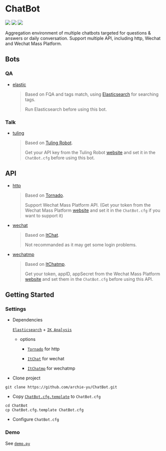 # ChatBot

![](https://img.shields.io/badge/version-beta-orange.svg)
![](https://img.shields.io/badge/python-3-green.svg)
[![](https://img.shields.io/badge/license-LGPL-000000.svg)](https://github.com/archie-yu/ChatBot/blob/master/LICENSE)

Aggregation environment of multiple chatbots targeted for questions & answers or daily conversation. Support multiple API, including http, Wechat and Wechat Mass Platform.

## Bots

### QA

- [elastic](https://github.com/archie-yu/ChatBot/blob/master/chatbot/bot/elastic.py)

  > Based on FQA and tags match, using [Elasticsearch](https://github.com/elastic/elasticsearch) for searching tags.
  >
  > Run Elasticsearch before using this bot.

### Talk

- [tuling](https://github.com/archie-yu/ChatBot/blob/master/chatbot/bot/tuling.py)

  > Based on [Tuling Robot](http://www.tuling123.com).
  >
  > Get your API key from the Tuling Robot [website](http://www.tuling123.com) and set it in the `ChatBot.cfg` before using this bot.

## API

- [http](https://github.com/archie-yu/ChatBot/blob/master/chatbot/util/service/http.py)

  > Based on [Tornado](https://github.com/tornadoweb/tornado).
  >
  > Support Wechat Mass Platform API. (Get your token from the Wechat Mass Platform [website](https://mp.weixin.qq.com/) and set it in the `ChatBot.cfg`  if you want to support it)

- [wechat](https://github.com/archie-yu/ChatBot/blob/master/chatbot/util/service/wechat.py)

  > Based on [ItChat](https://github.com/littlecodersh/ItChat).
  >
  > Not recommanded as it may get some login problems.

- [wechatmp](https://github.com/archie-yu/ChatBot/blob/master/chatbot/util/service/wechatmp.py)

  > Based on [ItChatmp](https://github.com/littlecodersh/ItChatmp).
  >
  > Get your token, appID, appSecret from the Wechat Mass Platform [website](https://mp.weixin.qq.com/) and set them in the `ChatBot.cfg`  before using this API.

## Getting Started

### Settings

- Dependencies

  [`Elasticsearch`](https://github.com/elastic/elasticsearch) + [`IK Analysis`](https://github.com/medcl/elasticsearch-analysis-ik)
  
  - options
  
    - [`Tornado`](https://github.com/tornadoweb/tornado) for http
  
    - [`ItChat`](https://github.com/littlecodersh/ItChat) for wechat
  
    - [`ItChatmp`](https://github.com/littlecodersh/ItChatmp) for wechatmp

- Clone project

```
git clone https://github.com/archie-yu/ChatBot.git
```

- Copy [`ChatBot.cfg.template`](https://github.com/archie-yu/ChatBot/blob/master/ChatBot.cfg.template) to `ChatBot.cfg`

```
cd ChatBot
cp ChatBot.cfg.template ChatBot.cfg
```

- Configure `ChatBot.cfg`

### Demo

See [`demo.py`](https://github.com/archie-yu/ChatBot/blob/master/demo.py)
